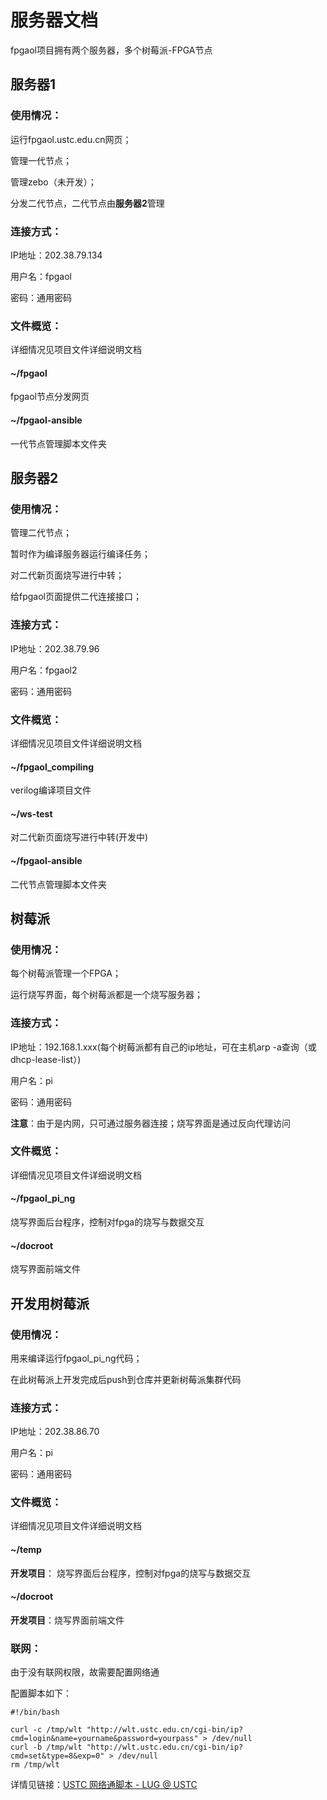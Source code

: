 # 服务器文档

fpgaol项目拥有两个服务器，多个树莓派-FPGA节点



## 服务器1

### 使用情况：

运行fpgaol.ustc.edu.cn网页；

管理一代节点；

管理zebo（未开发）；

分发二代节点，二代节点由**服务器2**管理

### 连接方式：

IP地址：202.38.79.134

用户名：fpgaol

密码：通用密码

### 文件概览：

详细情况见项目文件详细说明文档

#### ~/fpgaol

fpgaol节点分发网页

#### ~/fpgaol-ansible

一代节点管理脚本文件夹



## 服务器2

### 使用情况：

管理二代节点；

暂时作为编译服务器运行编译任务；

对二代新页面烧写进行中转；

给fpgaol页面提供二代连接接口；

### 连接方式：

IP地址：202.38.79.96

用户名：fpgaol2

密码：通用密码

### 文件概览：

详细情况见项目文件详细说明文档

#### ~/fpgaol_compiling

verilog编译项目文件

#### ~/ws-test

对二代新页面烧写进行中转(开发中)

#### ~/fpgaol-ansible

二代节点管理脚本文件夹



## 树莓派

### 使用情况：

每个树莓派管理一个FPGA；

运行烧写界面，每个树莓派都是一个烧写服务器；

### 连接方式：

IP地址：192.168.1.xxx(每个树莓派都有自己的ip地址，可在主机arp -a查询（或dhcp-lease-list）)

用户名：pi

密码：通用密码

**注意**：由于是内网，只可通过服务器连接；烧写界面是通过反向代理访问

### 文件概览：

详细情况见项目文件详细说明文档

#### ~/fpgaol_pi_ng

烧写界面后台程序，控制对fpga的烧写与数据交互

#### ~/docroot

烧写界面前端文件



## 开发用树莓派

### 使用情况：

用来编译运行fpgaol_pi_ng代码；

在此树莓派上开发完成后push到仓库并更新树莓派集群代码

### 连接方式：

IP地址：202.38.86.70

用户名：pi

密码：通用密码

### 文件概览：

详细情况见项目文件详细说明文档

#### ~/temp

**开发项目**： 烧写界面后台程序，控制对fpga的烧写与数据交互

#### ~/docroot

**开发项目**：烧写界面前端文件

### 联网：

由于没有联网权限，故需要配置网络通

配置脚本如下：

```
#!/bin/bash
 
curl -c /tmp/wlt "http://wlt.ustc.edu.cn/cgi-bin/ip?cmd=login&name=yourname&password=yourpass" > /dev/null
curl -b /tmp/wlt "http://wlt.ustc.edu.cn/cgi-bin/ip?cmd=set&type=8&exp=0" > /dev/null
rm /tmp/wlt
```

详情见链接：[USTC 网络通脚本 - LUG @ USTC](https://lug.ustc.edu.cn/wiki/scripts/wlt/)

